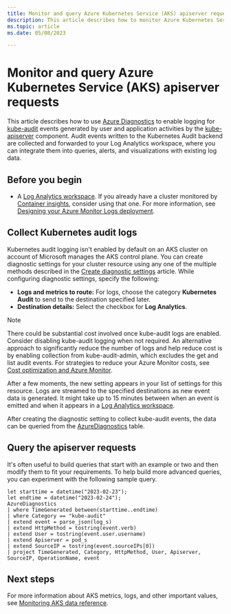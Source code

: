 ```yaml
---
title: Monitor and query Azure Kubernetes Service (AKS) apiserver requests
description: This article describes how to monitor Azure Kubernetes Service (AKS) kube-audit to query the various types of requests to apiserver.
ms.topic: article
ms.date: 05/08/2023

---
```


# Monitor and query Azure Kubernetes Service (AKS) apiserver requests

This article describes how to use [Azure Diagnostics][azure-diagnostics-overview] to enable logging for [kube-audit][kube-audit-overview] events generated by user and application activities by the [kube-apiserver][kube-apiserver-overview] component. Audit events written to the Kubernetes Audit backend are collected and forwarded to your Log Analytics workspace, where you can integrate them into queries, alerts, and visualizations with existing log data.

## Before you begin

* A [Log Analytics workspace][log-analytics-workspace-overview]. If you already have a cluster monitored by [Container insights][container-insights-overview], consider using that one. For more information, see [Designing your Azure Monitor Logs deployment][design-log-analytics-deployment].

## Collect Kubernetes audit logs

Kubernetes audit logging isn't enabled by default on an AKS cluster on account of Microsoft manages the AKS control plane. You can create diagnostic settings for your cluster resource using any one of the multiple methods described in the [Create diagnostic settings][create-diagnostic settings] article. While configuring diagnostic settings, specify the following:

* **Logs and metrics to route:** For logs, choose the category **Kubernetes Audit** to send to the destination specified later.
* **Destination details:** Select the checkbox for **Log Analytics**.

> [!NOTE]
> There could be substantial cost involved once kube-audit logs are enabled. Consider disabling kube-audit logging when not required. An alternative approach to significantly reduce the number of logs and help reduce cost is by enabling collection from kube-audit-admin, which excludes the get and list audit events.
> For strategies to reduce your Azure Monitor costs, see [Cost optimization and Azure Monitor][cost-optimization-azure-monitor].

After a few moments, the new setting appears in your list of settings for this resource. Logs are streamed to the specified destinations as new event data is generated. It might take up to 15 minutes between when an event is emitted and when it appears in a [Log Analytics workspace][log-analytics-workspace-overview].

After creating the diagnostic setting to collect kube-audit events, the data can be queried from the [AzureDiagnostics][azure-diagnostics-table] table.

## Query the apiserver requests

It's often useful to build queries that start with an example or two and then modify them to fit your requirements. To help build more advanced queries, you can experiment with the following sample query.

```kusto
let starttime = datetime("2023-02-23");
let endtime = datetime("2023-02-24");
AzureDiagnostics
| where TimeGenerated between(starttime..endtime)
| where Category == "kube-audit"
| extend event = parse_json(log_s)
| extend HttpMethod = tostring(event.verb)
| extend User = tostring(event.user.username)
| extend Apiserver = pod_s
| extend SourceIP = tostring(event.sourceIPs[0])
| project TimeGenerated, Category, HttpMethod, User, Apiserver, SourceIP, OperationName, event
```

## Next steps

For more information about AKS metrics, logs, and other important values, see [Monitoring AKS data reference][monitoring-aks-data-reference].

<!-- LINKS - external -->
[kube-audit-overview]: https://kubernetes.io/docs/tasks/debug/debug-cluster/audit/
[kube-apiserver-overview]: https://kubernetes.io/docs/reference/command-line-tools-reference/kube-apiserver/

<!-- LINKS - internal -->
[azure-diagnostics-overview]: ../azure-monitor/essentials/diagnostic-settings.md
[log-analytics-workspace-overview]: ../azure-monitor/logs/log-analytics-workspace-overview.md
[design-log-analytics-deployment]: ../azure-monitor/logs/design-logs-deployment.md
[create-diagnostic settings]: ../azure-monitor/essentials/diagnostic-settings.md#create-diagnostic-settings
[cost-optimization-azure-monitor]: ../azure-monitor/best-practices-cost.md
[azure-diagnostics-table]: /azure/azure-monitor/reference/tables/azurediagnostics
[container-insights-overview]: ..//azure-monitor/containers/container-insights-overview.md
[monitoring-aks-data-reference]: monitor-aks-reference.md
